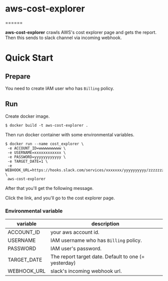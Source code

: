 # aws-cost-explorer
======

**aws-cost-explorer** crawls AWS's cost explorer page and gets the report.
Then this sends to slack channel via incoming webhook.

# Quick Start

## Prepare
You need to create IAM user who has ``Billing`` policy.

## Run
Create docker image.
```
$ docker build -t aws-cost-explorer .
```

Then run docker container with some environmental variables.
```
$ docker run --name cost_explorer \
 -e ACCOUNT_ID=wwwwwwwwww \
 -e USERNAME=xxxxxxxxxxxx \
 -e PASSWORD=yyyyyyyyyyyy \
 -e TARGET_DATE=1 \
 -e WEBHOOK_URL=https://hooks.slack.com/services/xxxxxxx/yyyyyyyyyy/zzzzzzzzzzzzzzzzzzzzzzzzz \
 aws-cost-explorer
```

After that you'll get the following message.

Click the link, and you'll go to the cost explorer page.

### Environmental variable

|variable|description|
|---|---|
|ACCOUNT_ID|your aws account id.|
|USERNAME|IAM username who has ``Billing`` policy.|
|PASSWORD|IAM user's password.|
|TARGET_DATE|The report target date. Default to one (= yesterday)|
|WEBHOOK_URL|slack's incoming webhook url.|

